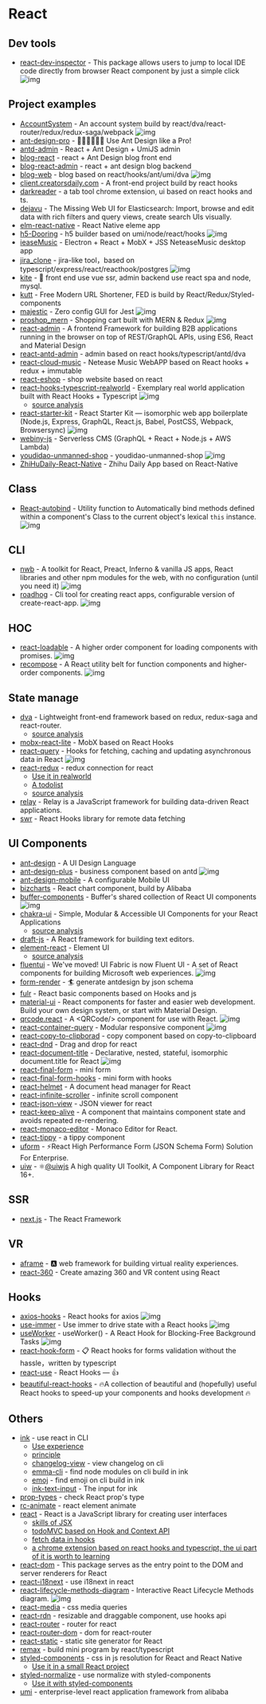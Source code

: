 # React

## Dev tools

- [react-dev-inspector](https://github.com/zthxxx/react-dev-inspector) - This package allows users to jump to local IDE code directly from browser React component by just a simple click ![img](https://img.shields.io/github/stars/zthxxx/react-dev-inspector)

## Project examples

- [AccountSystem](https://github.com/yvanwangl/AccountSystem) - An account system build by react/dva/react-router/redux/redux-saga/webpack ![img](https://img.shields.io/github/stars/yvanwangl/AccountSystem)
- [ant-design-pro](https://github.com/ant-design/ant-design-pro) - 👨🏻‍💻👩🏻‍💻 Use Ant Design like a Pro!
- [antd-admin](https://github.com/zuiidea/antd-admin) - React + Ant Design + UmiJS admin
- [blog-react](https://github.com/biaochenxuying/blog-react) - react + Ant Design blog front end
- [blog-react-admin](https://github.com/biaochenxuying/blog-react-admin) - react + ant design blog backend
- [blog-web](https://github.com/immisso/blog-web) - blog based on react/hooks/ant/umi/dva ![img](https://img.shields.io/github/stars/immisso/blog-web)
- [client.creatorsdaily.com](https://github.com/creatorsdaily/client.creatorsdaily.com) - A front-end project build by react hooks
- [darkreader](https://github.com/darkreader/darkreader) - a tab tool chrome extension, ui based on react hooks and ts.
- [dejavu](https://github.com/appbaseio/dejavu) - The Missing Web UI for Elasticsearch: Import, browse and edit data with rich filters and query views, create search UIs visually.
- [elm-react-native](https://github.com/stoneWeb/elm-react-native) - React Native eleme app
- [h5-Dooring](https://github.com/MrXujiang/h5-Dooring) - h5 builder based on umi/node/react/hooks ![img](https://img.shields.io/github/stars/MrXujiang/h5-Dooring)
- [ieaseMusic](https://github.com/trazyn/ieaseMusic) - Electron + React + MobX + JSS NeteaseMusic desktop app
- [jira_clone](https://github.com/oldboyxx/jira_clone) - jira-like tool，based on typescript/express/react/reacthook/postgres ![img](https://img.shields.io/github/stars/oldboyxx/jira_clone)
- [kite](https://github.com/maoxiaoquan/kite) - <g-emoji class="g-emoji" alias="palm_tree" fallback-src="https://github.githubassets.com/images/icons/emoji/unicode/1f334.png">🌴</g-emoji> front end use vue ssr, admin backend use react spa and node, mysql.
- [kutt](https://github.com/thedevs-network/kutt) - Free Modern URL Shortener, FED is build by React/Redux/Styled-components
- [majestic](https://github.com/Raathigesh/majestic) -  Zero config GUI for Jest ![img](https://img.shields.io/github/stars/Raathigesh/majestic)
- [proshop_mern](https://github.com/bradtraversy/proshop_mern) - Shopping cart built with MERN &amp; Redux ![img](https://img.shields.io/github/stars/bradtraversy/proshop_mern)
- [react-admin](https://github.com/marmelab/react-admin) - A frontend Framework for building B2B applications running in the browser on top of REST/GraphQL APIs, using ES6, React and Material Design
- [react-antd-admin](https://github.com/liuguanhua/react-antd-admin) - admin based on react hooks/typescript/antd/dva
- [react-cloud-music](https://github.com/sanyuan0704/react-cloud-music) - Netease Music WebAPP based on React hooks + redux + immutable
- [react-eshop](https://github.com/layverns/react-eshop) - shop website based on react
- [react-hooks-typescript-realworld](https://github.com/chagweyh/react-hooks-typescript-realworld) - Exemplary real world application built with React Hooks + Typescript ![img](https://img.shields.io/github/stars/chagweyh/react-hooks-typescript-realworld)
    - [source analysis](https://github.com/FunnyLiu/react-hooks-typescript-realworld/tree/readsource)
- [react-starter-kit](https://github.com/kriasoft/react-starter-kit) - React Starter Kit — isomorphic web app boilerplate (Node.js, Express, GraphQL, React.js, Babel, PostCSS, Webpack, Browsersync) ![img](https://img.shields.io/github/stars/kriasoft/react-starter-kit)
- [webiny-js](https://github.com/webiny/webiny-js) - Serverless CMS (GraphQL + React + Node.js + AWS Lambda)
- [youdidao-unmanned-shop](https://github.com/lay-zhou/youdidao-unmanned-shop) - youdidao-unmanned-shop ![img](https://img.shields.io/github/stars/lay-zhou/youdidao-unmanned-shop)
- [ZhiHuDaily-React-Native](https://github.com/race604/ZhiHuDaily-React-Native) - Zhihu Daily App based on React-Native


## Class

- [React-autobind](https://github.com/cassiozen/React-autobind) - Utility function to Automatically bind methods defined within a component's Class to the current object's lexical `this` instance. ![img](https://img.shields.io/github/stars/cassiozen/React-autobind)

## CLI

- [nwb](https://github.com/insin/nwb) - A toolkit for React, Preact, Inferno &amp; vanilla JS apps, React libraries and other npm modules for the web, with no configuration (until you need it) ![img](https://img.shields.io/github/stars/insin/nwb)
- [roadhog](https://github.com/sorrycc/roadhog) - Cli tool for creating react apps, configurable version of create-react-app. ![img](https://img.shields.io/github/stars/sorrycc/roadhog)

## HOC

- [react-loadable](https://github.com/jamiebuilds/react-loadable) - A higher order component for loading components with promises. ![img](https://img.shields.io/github/stars/jamiebuilds/react-loadable)
- [recompose](https://github.com/acdlite/recompose) - A React utility belt for function components and higher-order components. ![img](https://img.shields.io/github/stars/acdlite/recompose)

## State manage

- [dva](https://github.com/dvajs/dva) - Lightweight front-end framework based on redux, redux-saga and react-router. 
    - [source analysis](https://github.com/FunnyLiu/dva/tree/readsource)
- [mobx-react-lite](https://github.com/mobxjs/mobx-react-lite) - MobX based on React Hooks
- [react-query](https://github.com/tannerlinsley/react-query) -  Hooks for fetching, caching and updating asynchronous data in React ![img](https://img.shields.io/github/stars/tannerlinsley/react-query)
- [react-redux](https://www.npmjs.com/package/react-redux) - redux connection for react
    - [Use it in realworld](https://github.com/FunnyLiu/react-redux-realworld-example-app/blob/master/src/index.js#L2)
    - [A todolist](https://github.com/FunnyLiu/reduxDemo/blob/master/todolist/app.js)
    - [source analysis](https://github.com/FunnyLiu/react-redux/tree/readsource)
- [relay](https://github.com/facebook/relay) - Relay is a JavaScript framework for building data-driven React applications.
- [swr](https://github.com/zeit/swr) - React Hooks library for remote data fetching

## UI Components

- [ant-design](https://github.com/ant-design/ant-design) - A UI Design Language
- [ant-design-plus](https://github.com/alitajs/ant-design-plus) - business component based on antd ![img](https://img.shields.io/github/stars/alitajs/ant-design-plus)
- [ant-design-mobile](https://github.com/ant-design/ant-design-mobile/) - A configurable Mobile UI
- [bizcharts](https://github.com/alibaba/BizCharts) - React chart component, build by Alibaba
- [buffer-components](https://github.com/bufferapp/buffer-components) - Buffer's shared collection of React UI components  ![img](https://img.shields.io/github/stars/bufferapp/buffer-components)
- [chakra-ui](https://github.com/chakra-ui/chakra-ui) - Simple, Modular &amp; Accessible UI Components for your React Applications
    - [source analysis](https://github.com/FunnyLiu/chakra-ui/tree/readsource)
- [draft-js](https://github.com/facebook/draft-js) - A React framework for building text editors.
- [element-react](https://github.com/ElemeFE/element-react) - Element UI
    - [source analysis](https://github.com/FunnyLiu/element-react/tree/readsource)
- [fluentui](https://github.com/microsoft/fluentui) - We've moved! UI Fabric is now Fluent UI - A set of React components for building Microsoft web experiences. ![img](https://img.shields.io/github/stars/microsoft/fluentui)
- [form-render](https://github.com/alibaba/form-render) - <g-emoji class="g-emoji" alias="surfing_man" fallback-src="https://github.githubassets.com/images/icons/emoji/unicode/1f3c4.png">🏄</g-emoji> generate antdesign by json schema
- [fulr](https://github.com/Chalarangelo/furl) - React basic components based on Hooks and js
- [material-ui](https://github.com/mui-org/material-ui) - React components for faster and easier web development. Build your own design system, or start with Material Design.
- [qrcode.react](https://github.com/zpao/qrcode.react) - A &lt;QRCode/&gt; component for use with React. ![img](https://img.shields.io/github/stars/zpao/qrcode.react)
- [react-container-query](https://github.com/react-container-query/react-container-query) -  Modular responsive component ![img](https://img.shields.io/github/stars/react-container-query/react-container-query)
- [react-copy-to-clipborad](https://github.com/nkbt/react-copy-to-clipboard) - copy component based on copy-to-clipboard
- [react-dnd](https://github.com/react-dnd/react-dnd) - Drag and drop for react
- [react-document-title](https://github.com/gaearon/react-document-title) - Declarative, nested, stateful, isomorphic document.title for React ![img](https://img.shields.io/github/stars/gaearon/react-document-title)
- [react-final-form](https://www.npmjs.com/package/react-final-form) - mini form
- [react-final-form-hooks](https://github.com/final-form/react-final-form-hooks) - mini form with hooks
- [react-helmet](https://github.com/nfl/react-helmet) - A document head manager for React
- [react-infinite-scroller](https://github.com/CassetteRocks/react-infinite-scroller) - infinite scroll component
- [react-json-view](https://github.com/mac-s-g/react-json-view) - JSON viewer for react
- [react-keep-alive](https://github.com/StructureBuilder/react-keep-alive) - A component that maintains component state and avoids repeated re-rendering.
- [react-monaco-editor](https://github.com/react-monaco-editor/react-monaco-editor) - Monaco Editor for React.
- [react-tippy](https://www.npmjs.com/package/react-tippy) - a tippy component
- [uform](https://github.com/alibaba/uform) - ⚡React High Performance Form (JSON Schema Form) Solution For Enterprise.
- [uiw](https://github.com/uiwjs/uiw) - <g-emoji class="g-emoji" alias="atom_symbol" fallback-src="https://github.githubassets.com/images/icons/emoji/unicode/269b.png">⚛️</g-emoji><a class="user-mention" data-hovercard-type="organization" data-hovercard-url="/orgs/uiwjs/hovercard" href="https://github.com/uiwjs">@uiwjs</a> A high quality UI Toolkit, A Component Library for React 16+.

## SSR
- [next.js](https://github.com/zeit/next.js) - The React Framework

## VR

- [aframe](https://github.com/aframevr/aframe) - <g-emoji class="g-emoji" alias="a" fallback-src="https://github.githubassets.com/images/icons/emoji/unicode/1f170.png">🅰️</g-emoji> web framework for building virtual reality experiences.
- [react-360](https://github.com/facebook/react-360) - Create amazing 360 and VR content using React

## Hooks

- [axios-hooks](https://github.com/simoneb/axios-hooks) -  React hooks for axios ![img](https://img.shields.io/github/stars/simoneb/axios-hooks)
- [use-immer](https://github.com/immerjs/use-immer) - Use immer to drive state with a React hooks ![img](https://img.shields.io/github/stars/immerjs/use-immer)
- [useWorker](https://github.com/alewin/useWorker) - useWorker() - A React Hook for Blocking-Free Background Tasks ![img](https://img.shields.io/github/stars/alewin/useWorker)
- [react-hook-form](https://github.com/react-hook-form/react-hook-form) - <g-emoji class="g-emoji" alias="clipboard" fallback-src="https://github.githubassets.com/images/icons/emoji/unicode/1f4cb.png">📋</g-emoji> React hooks for forms validation without the hassle，written by typescript
- [react-use](https://github.com/streamich/react-use) - React Hooks — <g-emoji class="g-emoji" alias="+1" fallback-src="https://github.githubassets.com/images/icons/emoji/unicode/1f44d.png">👍</g-emoji>
- [beautiful-react-hooks](https://github.com/antonioru/beautiful-react-hooks) - <g-emoji class="g-emoji" alias="fire" fallback-src="https://github.githubassets.com/images/icons/emoji/unicode/1f525.png">🔥</g-emoji>A collection of beautiful and (hopefully) useful React hooks to speed-up your components and hooks development <g-emoji class="g-emoji" alias="fire" fallback-src="https://github.githubassets.com/images/icons/emoji/unicode/1f525.png">🔥</g-emoji>

## Others

- [ink](https://github.com/vadimdemedes/ink) - use react in CLI
    - [Use experience](https://omnipotent-front-end.github.io/library/react.html#react%E5%8F%AF%E4%BB%A5%E5%86%99%E5%91%BD%E4%BB%A4%E8%A1%8C%EF%BC%9F%E4%BD%93%E9%AA%8C%E6%80%8E%E4%B9%88%E6%A0%B7%EF%BC%9F)
    - [principle](https://omnipotent-front-end.github.io/library/react.html#%E4%BD%BF%E7%94%A8react%E6%93%8D%E4%BD%9Ccli%E7%9A%84%E5%B7%A5%E5%85%B7ink%E7%9A%84%E5%8E%9F%E7%90%86%E6%98%AF%E4%BB%80%E4%B9%88%EF%BC%9F)
    - [changelog-view](https://github.com/jdeniau/changelog-view) - view changelog on cli
    - [emma-cli](https://github.com/maticzav/emma-cli) - find node modules on cli build in ink
    - [emoj](https://github.com/sindresorhus/emoj) - find emoji on cli build in ink
    - [ink-text-input](https://github.com/vadimdemedes/ink-text-input) - The input for ink
- [prop-types](https://github.com/facebook/prop-types) - check React prop's type
- [rc-animate](https://github.com/react-component/animate) - react element animate
- [react](https://www.npmjs.com/package/react) - React is a JavaScript library for creating user interfaces
    - [skills of JSX](https://omnipotent-front-end.github.io/library/react.html#%E4%BD%BF%E7%94%A8jsx%E6%97%B6%E6%9C%89%E9%82%A3%E4%BA%9B%E5%9F%BA%E6%9C%AC%E6%8A%80%E5%B7%A7%EF%BC%9F)
    - [todoMVC based on Hook and Context API](https://github.com/FunnyLiu/reactDemo/blob/master/todomvc_hook/index.jsx)
    - [fetch data in hooks](https://github.com/FunnyLiu/reactDemo/blob/master/readme.md#fetch_hook)
    - [a chrome extension based on react hooks and typescript, the ui part of it is worth to learning](https://github.com/darkreader/darkreader)
- [react-dom](https://www.npmjs.com/package/react-dom) - This package serves as the entry point to the DOM and server renderers for React
- [react-i18next](https://www.npmjs.com/package/react-i18next) - use i18next in react
- [react-lifecycle-methods-diagram](https://github.com/wojtekmaj/react-lifecycle-methods-diagram) - Interactive React Lifecycle Methods diagram. ![img](https://img.shields.io/github/stars/wojtekmaj/react-lifecycle-methods-diagram)
- [react-media](https://github.com/ReactTraining/react-media) - css media queries
- [react-rdn](https://github.com/bokuweb/react-rnd) - resizable and draggable component, use hooks api
- [react-router](https://github.com/ReactTraining/react-router) - router for react
- [react-router-dom](https://github.com/ReactTraining/react-router) - dom for react-router
- [react-static](https://github.com/nozzle/react-static) - static site generator for React
- [remax](https://github.com/remaxjs/remax) - build mini program by react/typescript
- [styled-components](https://www.npmjs.com/package/styled-components) - css in js resolution for React and React Native
    - [Use it in a small React project](https://github.com/FunnyLiu/majestic/blob/master/ui/container.tsx#L14)
- [styled-normalize](https://www.npmjs.com/package/styled-normalize) -  use normalize with styled-components
    - [Use it with styled-components](https://github.com/brizer/http-mocker/blob/dev/packages/editor/ui/App.tsx#L4)
- [umi](https://www.npmjs.com/package/umi) - enterprise-level react application framework from alibaba
